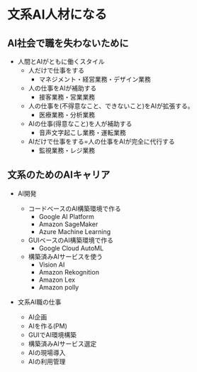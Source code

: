 # 文系AI人材になる

## AI社会で職を失わないために

- 人間とAIがともに働くスタイル
  - 人だけで仕事をする
    - マネジメント・経営業務・デザイン業務
  - 人の仕事をAIが補助する
    - 接客業務・営業業務
  - 人の仕事を(不得意なこと、できないこと)をAIが拡張する。
    - 医療業務・分析業務
  - AIの仕事(得意なこと)を人が補助する
    - 音声文字起こし業務・運転業務
  - AIだけで仕事をする=人の仕事をAIが完全に代行する
    - 監視業務・レジ業務

## 文系のためのAIキャリア

- AI開発
  - コードベースのAI構築環境で作る
    - Google AI Platform
    - Amazon SageMaker
    - Azure Machine Learning
  - GUIベースのAI構築環境で作る
    - Google Cloud AutoML
  - 構築済みAIサービスを使う
    - Vision AI
    - Amazon Rekognition
    - Amazon Lex
    - Amazon polly

- 文系AI職の仕事
  - AI企画
  - AIを作る(PM)
  - GUIでAI環境構築
  - 構築済みAIサービス選定
  - AIの現場導入
  - AIの利用管理




